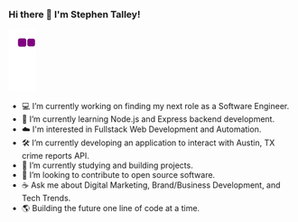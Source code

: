 ### Hi there 👋 I'm Stephen Talley!

![snake gif](https://github.com/stvlley/stvlley/blob/output/github-contribution-grid-snake.gif)

- 💻 I’m currently working on finding my next role as a Software Engineer.
- 🌱 I’m currently learning Node.js and Express backend development.
- ☁️ I'm interested in Fullstack Web Development and Automation.
- 🛠️ I’m currently developing an application to interact with Austin, TX crime reports API.
- 📖 I’m currently studying and building projects.
- 📂 I’m looking to contribute to open source software.
- ☕ Ask me about Digital Marketing, Brand/Business Development, and Tech Trends.
- 🌎 Building the future one line of code at a time.
